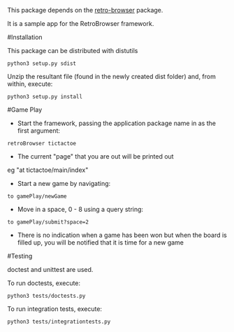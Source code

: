 This package depends on the [retro-browser](https://github.com/allisonf/retro-browser) package.

It is a sample app for the RetroBrowser framework.

#Installation

This package can be distributed with distutils

`python3 setup.py sdist`

Unzip the resultant file (found in the newly created dist folder) and, from within, execute:

`python3 setup.py install`

#Game Play

* Start the framework, passing the application package name in as the first argument:

`retroBrowser tictactoe`

* The current "page" that you are out will be printed out

eg "at tictactoe/main/index"

* Start a new game by navigating:

`to gamePlay/newGame`

* Move in a space, 0 - 8 using a query string:

`to gamePlay/submit?space=2`

* There is no indication when a game has been won but when the board is filled up, you will be notified
that it is time for a new game

#Testing

doctest and unittest are used.

To run doctests, execute:

`python3 tests/doctests.py`

To run integration tests, execute:

`python3 tests/integrationtests.py`